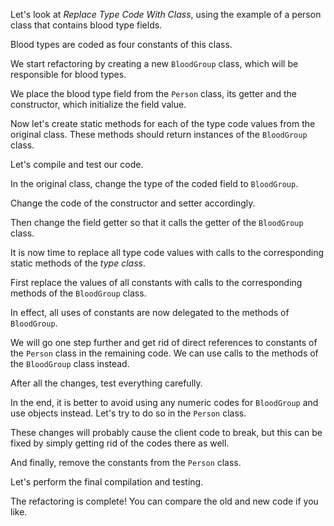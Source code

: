 Let's look at <i>Replace Type Code With Class</i>, using the example of a person class that contains blood type fields.

Blood types are coded as four constants of this class.

We start refactoring by creating a new <code>BloodGroup</code> class, which will be responsible for blood types.

We place the blood type field from the <code>Person</code> class, its getter and the constructor, which initialize the field value.

Now let's create static methods for each of the type code values from the original class. These methods should return instances of the <code>BloodGroup</code> class.

Let's compile and test our code.

In the original class, change the type of the coded field to <code>BloodGroup</code>.

Change the code of the constructor and setter accordingly.

Then change the field getter so that it calls the getter of the <code>BloodGroup</code> class.

It is now time to replace all type code values with calls to the corresponding static methods of the <i>type class</i>.

First replace the values of all constants with calls to the corresponding methods of the <code>BloodGroup</code> class.

In effect, all uses of constants are now delegated to the methods of <code>BloodGroup</code>.

We will go one step further and get rid of direct references to constants of the <code>Person</code> class in the remaining code. We can use calls to the methods of the <code>BloodGroup</code> class instead.

After all the changes, test everything carefully.

In the end, it is better to avoid using any numeric codes for <code>BloodGroup</code> and use objects instead. Let's try to do so in the <code>Person</code> class.

These changes will probably cause the client code to break, but this can be fixed by simply getting rid of the codes there as well.

And finally, remove the constants from the <code>Person</code> class.

Let's perform the final compilation and testing.

The refactoring is complete! You can compare the old and new code if you like.